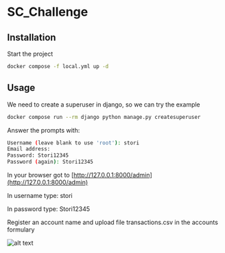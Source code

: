 # SC_Challenge


## Installation

Start the project

```bash
docker compose -f local.yml up -d
```

## Usage

We need to create a superuser in django, so we can try the example
```bash
docker compose run --rm django python manage.py createsuperuser
```

Answer the prompts with:

```bash
Username (leave blank to use 'root'): stori
Email address: 
Password: Stori12345
Password (again): Stori12345
```

In your browser got to [http://127.0.0.1:8000/admin](http://127.0.0.1:8000/admin)

In username type: stori

In password type: Stori12345

Register an account name and upload file transactions.csv in the accounts formulary

![alt text](https://github.com/juliocefe/sc_challenge/blob/main/accouns?raw=true)



    
